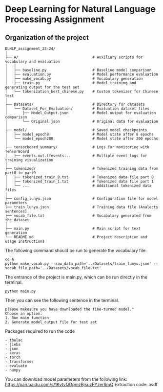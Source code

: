﻿# Deep Learning for Natural Language Processing Assignment
## Organization of the project
```plaintext
DLNLP_assignment_23-24/
│
├── A/                                  # Auxiliary scripts for vocabulary and evaluation
│   │
│   ├── baseline.py                     # Baseline model comparison
│   ├── evaluation.py                   # Model performance evaluation
│   ├── make_vocab.py                   # Vocabulary generation
│   ├── train.py                        # Model training and generating output for the test set
│   └── tokenization_bert_chinese.py    # Custom tokenizer for Chinese text
│
├── Datasets/                           # Directory for datasets
│   └── Dataset_For_Evaluation/         # Evaluation dataset files
│       ├── Model_Output.json           # Model output for evaluation comparison
│       └── Original.json               # Original data for evaluation
│
├── model/                              # Saved model checkpoints
│   ├── model_epoch8                    # Model state after 8 epochs
│   └── model_epoch200                  # Model state after 200 epochs
│
├── tensorboard_summary/                # Logs for monitoring with TensorBoard
│   ├── events.out.tfevents...          # Multiple event logs for training visualization
│
├── tokenized/                          # Tokenized training data from part0 to part9
│   ├── tokenized_train_0.txt           # Tokenized data file part 0
│   ├── tokenized_train_1.txt           # Tokenized data file part 1
│   └── ...                             # Additional tokenized data files
│
├── config_lunyu.json                   # Configuration file for model parameters
├── train_lunyu.json                    # Training data file (Analects sentences)
├── vocab_file.txt                      # Vocabulary generated from the dataset
│
├── main.py                             # Main script for text generation
└── README.md                           # Project description and usage instructions

```



The following command should be run to generate the vocabulary file:
```
cd A
python make_vocab.py --raw_data_path='../Datasets/train_lunyu.json' --vocab_file_path='../Datasets/vocab_file.txt'

```
The entrance of the project is main.py, which can be run directly in the terminal.
```
python main.py
```
Then you can see the following sentence in the terminal.
```
please makesure you have downloaded the fine-turned model."
Choose an option:
1. Run main function
2. Generate model_output file for test set
```
Packages required to run the code
```
- thulac
- jieba
- json
- keras
- torch
- transformer
- evaluate
- numpy
```
You can download model parameters from the following link: 
https://pan.baidu.com/s/1KvtvQGpmzBjsuzFYzer6mQ 
Extraction code: asdf 